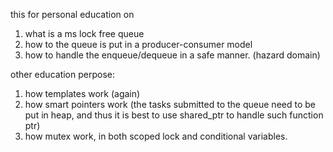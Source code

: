 this for personal education on
1. what is a ms lock free queue
2. how to the queue is put in a producer-consumer model
3. how to handle the enqueue/dequeue in a safe manner. (hazard domain)


other education perpose:
1. how templates work (again)
2. how smart pointers work (the tasks submitted to the queue need to be put in heap, and thus it is best to use shared_ptr to handle such function ptr)
3. how mutex work, in both scoped lock and conditional variables.
